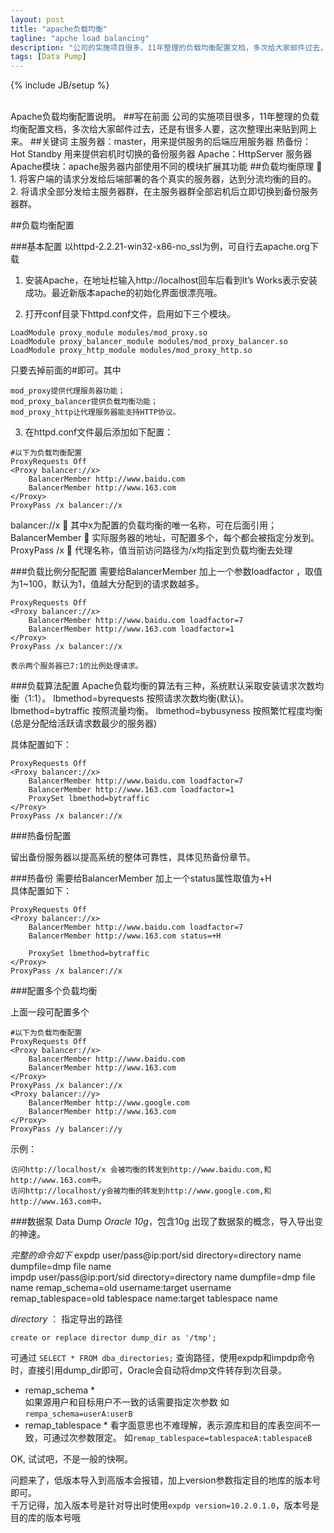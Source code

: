 ```yaml
---
layout: post
title: "apache负载均衡"
tagline: "apche load balancing"
description: "公司的实施项目很多，11年整理的负载均衡配置文档，多次给大家邮件过去，还是有很多人要，这次整理出来贴到网上来。"
tags: [Data Pump]
---
```

{% include JB/setup %}

<br/>
Apache负载均衡配置说明。
##写在前面
  公司的实施项目很多，11年整理的负载均衡配置文档，多次给大家邮件过去，还是有很多人要，这次整理出来贴到网上来。  
##关键词
  主服务器：master，用来提供服务的后端应用服务器  
  热备份：Hot Standby 用来提供宕机时切换的备份服务器  
  Apache：HttpServer 服务器  
  Apache模块：apache服务器内部使用不同的模块扩展其功能  
##负载均衡原理
  
  1. 将客户端的请求分发给后端部署的各个真实的服务器，达到分流均衡的目的。
  2. 将请求全部分发给主服务器群，在主服务器群全部宕机后立即切换到备份服务器群。  
  
##负载均衡配置

###基本配置
  以httpd-2.2.21-win32-x86-no_ssl为例，可自行去apache.org下载  
  1. 安装Apache，在地址栏输入http://localhost回车后看到It’s Works表示安装成功。最近新版本apache的初始化界面很漂亮哦。
  
  2. 打开conf目录下httpd.conf文件，启用如下三个模块。

	LoadModule proxy_module modules/mod_proxy.so
	LoadModule proxy_balancer_module modules/mod_proxy_balancer.so
	LoadModule proxy_http_module modules/mod_proxy_http.so  

  只要去掉前面的#即可。其中
  
	mod_proxy提供代理服务器功能；
	mod_proxy_balancer提供负载均衡功能；
	mod_proxy_http让代理服务器能支持HTTP协议。
	
  3. 在httpd.conf文件最后添加如下配置：
  
	#以下为负载均衡配置
	ProxyRequests Off  
	<Proxy balancer://x>  
		BalancerMember http://www.baidu.com
		BalancerMember http://www.163.com
	</Proxy>
	ProxyPass /x balancer://x
	
  balancer://x  其中x为配置的负载均衡的唯一名称，可在后面引用；
  BalancerMember  实际服务器的地址，可配置多个，每个都会被指定分发到。
  ProxyPass /x  代理名称，值当前访问路径为/x均指定到负载均衡去处理

  ###负载比例分配配置
  需要给BalancerMember 加上一个参数loadfactor ，取值为1~100，默认为1，值越大分配到的请求数越多。
  
	ProxyRequests Off  
	<Proxy balancer://x>  
		BalancerMember http://www.baidu.com loadfactor=7 
		BalancerMember http://www.163.com loadfactor=1
	</Proxy>
	ProxyPass /x balancer://x  
	
	表示两个服务器已7:1的比例处理请求。

  ###负载算法配置
  Apache负载均衡的算法有三种，系统默认采取安装请求次数均衡（1:1）。
  lbmethod=byrequests 按照请求次数均衡(默认)。 
  lbmethod=bytraffic 按照流量均衡。
  lbmethod=bybusyness 按照繁忙程度均衡(总是分配给活跃请求数最少的服务器)
  
  具体配置如下：
  
	ProxyRequests Off  
	<Proxy balancer://x>  
		BalancerMember http://www.baidu.com loadfactor=7 
		BalancerMember http://www.163.com loadfactor=1
		ProxySet lbmethod=bytraffic
	</Proxy>
	ProxyPass /x balancer://x
	
  ###热备份配置
  
  留出备份服务器以提高系统的整体可靠性，具体见热备份章节。
  
  ###热备份
  需要给BalancerMember 加上一个status属性取值为+H  
  具体配置如下：
  
	ProxyRequests Off  
	<Proxy balancer://x>  
		BalancerMember http://www.baidu.com loadfactor=7 
		BalancerMember http://www.163.com status=+H
		
		ProxySet lbmethod=bytraffic
	</Proxy>
	ProxyPass /x balancer://x

  ###配置多个负载均衡
  
  上面一段可配置多个
  
	#以下为负载均衡配置
	ProxyRequests Off  
	<Proxy balancer://x>  
		BalancerMember http://www.baidu.com
		BalancerMember http://www.163.com
	</Proxy>
	ProxyPass /x balancer://x
	<Proxy balancer://y>  
		BalancerMember http://www.google.com
		BalancerMember http://www.163.com
	</Proxy>
	ProxyPass /y balancer://y
	
	
  示例：
  
	访问http://localhost/x 会被均衡的转发到http://www.baidu.com,和http://www.163.com中。
	访问http://localhost/y会被均衡的转发到http://www.google.com,和http://www.163.com中。




###数据泵 Data Dump
  *Oracle 10g*，包含10g 出现了数据泵的概念，导入导出变的神速。
  
  *完整的命令如下*
	expdp user/pass@ip:port/sid directory=directory name dumpfile=dmp file name  
	impdp user/pass@ip:port/sid directory=directory name dumpfile=dmp file name remap_schema=old username:target username remap_tablespace=old tablespace name:target tablespace name  
  
  *directory* ： 指定导出的路径
	
	create or replace director dump_dir as '/tmp';

可通过 `SELECT * FROM dba_directories;` 查询路径，使用expdp和impdp命令时，直接引用dump_dir即可，Oracle会自动将dmp文件转存到次目录。

  * remap_schema *  
   如果源用户和目标用户不一致的话需要指定次参数 如`rempa_schema=userA:userB`
  * remap_tablespace *
   看字面意思也不难理解，表示源库和目的库表空间不一致，可通过次参数限定。 如`remap_tablespace=tablespaceA:tablespaceB`
 
  OK, 试试吧，不是一般的快啊。  
  
  问题来了，低版本导入到高版本会报错，加上version参数指定目的地库的版本号即可。  
  千万记得，加入版本号是针对导出时使用`expdp version=10.2.0.1.0`，版本号是目的库的版本号哦  
